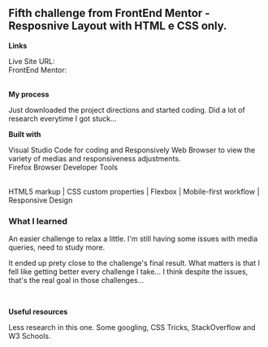<h2>Fifth challenge from FrontEnd Mentor - Resposnive Layout with HTML e CSS only.</h2>

<p><strong>Links</strong></p>
Live Site URL: 
<br>
FrontEnd Mentor: 
<br>
<br>
<p><strong>My process</strong></p>

<p> Just downloaded the project directions and started coding. Did a lot of research everytime I got stuck...</p>
<p><strong>Built with </strong></p>
<p>Visual Studio Code for coding and Responsively Web Browser to view the variety of medias and responsiveness adjustments.<br>
Firefox Browser Developer Tools</p>
<br>
HTML5 markup | CSS custom properties | Flexbox | Mobile-first workflow | Responsive Design
<br>

<h3>What I learned</h3>
<p>An easier challenge to relax a little. I'm still having some issues with media queries, need to study more.</p>

<p>It ended up prety close to the challenge's final result. What matters is that I fell like getting better every challenge I take... I think despite the issues, that's the real goal in those challenges...</p>
<br>
<p><strong>Useful resources</strong></p>
<p>Less research in this one. Some googling, CSS Tricks, StackOverflow and W3 Schools.</p>

